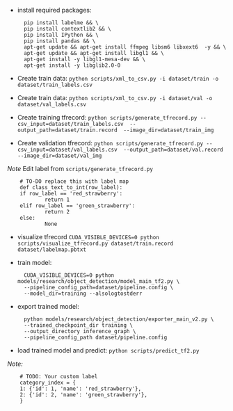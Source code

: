 - install required packages: 

        pip install labelme && \
        pip install contextlib2 && \
        pip install IPython && \
        pip install pandas && \
        apt-get update && apt-get install ffmpeg libsm6 libxext6  -y && \
        apt-get update && apt-get install libgl1 && \
        apt-get install -y libgl1-mesa-dev && \
        apt-get install -y libglib2.0-0

- Create train data: `python scripts/xml_to_csv.py -i dataset/train -o dataset/train_labels.csv`

- Create train data: `python scripts/xml_to_csv.py -i dataset/val -o dataset/val_labels.csv`

- Create training tfrecord: `python scripts/generate_tfrecord.py --csv_input=dataset/train_labels.csv  --output_path=dataset/train.record  --image_dir=dataset/train_img`

- Create validation tfrecord: `python scripts/generate_tfrecord.py --csv_input=dataset/val_labels.csv  --output_path=dataset/val.record  --image_dir=dataset/val_img`

*Note* Edit label from `scripts/generate_tfrecord.py`

        # TO-DO replace this with label map
        def class_text_to_int(row_label):
        if row_label == 'red_strawberry':
                return 1
        elif row_label == 'green_strawberry':
                return 2
        else:
                None

- visualize tfrecord `CUDA_VISIBLE_DEVICES=0 python scripts/visualize_tfrecord.py dataset/train.record dataset/labelmap.pbtxt`

- train model:

        CUDA_VISIBLE_DEVICES=0 python models/research/object_detection/model_main_tf2.py \
        --pipeline_config_path=dataset/pipeline.config \
        --model_dir=training --alsologtostderr

- export trained model:

        python models/research/object_detection/exporter_main_v2.py \
        --trained_checkpoint_dir training \
        --output_directory inference_graph \
        --pipeline_config_path dataset/pipeline.config

- load trained model and predict: `python scripts/predict_tf2.py`

*Note:*

        # TODO: Your custom label
        category_index = {
        1: {'id': 1, 'name': 'red_strawberry'},
        2: {'id': 2, 'name': 'green_strawberry'},
        }
